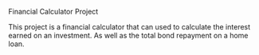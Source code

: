 Financial Calculator Project

This project is a financial calculator that can used to calculate the interest earned on an investment. As well as the total bond repayment on a home loan. 
